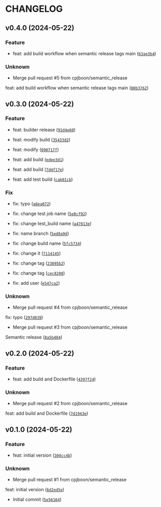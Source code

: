 # CHANGELOG



## v0.4.0 (2024-05-22)

### Feature

* feat: add build workflow when semantic release tags main ([`63ae3b4`](https://github.com/cpjboon/semantic-release-docker-test/commit/63ae3b4230611907173bd19dd81d00bda9f5c5fd))

### Unknown

* Merge pull request #5 from cpjboon/semantic_release

feat: add build workflow when semantic release tags main ([`08b3762`](https://github.com/cpjboon/semantic-release-docker-test/commit/08b3762bb78435a62a18672479ee47fcbf0fb610))


## v0.3.0 (2024-05-22)

### Feature

* feat: builder release ([`91d4e60`](https://github.com/cpjboon/semantic-release-docker-test/commit/91d4e603ccb767c4fcfb068370112cff18e1be73))

* feat: modify build ([`35433d2`](https://github.com/cpjboon/semantic-release-docker-test/commit/35433d270686e3d38d878805ba1af03910607b5a))

* feat: modify ([`890717f`](https://github.com/cpjboon/semantic-release-docker-test/commit/890717f316f4fb74266de3699264c616c0ce8de8))

* feat: add build ([`edee3d1`](https://github.com/cpjboon/semantic-release-docker-test/commit/edee3d14afe0557f76a2a38a23fdd96830053f0f))

* feat: add build ([`7d4f17e`](https://github.com/cpjboon/semantic-release-docker-test/commit/7d4f17e86d3773e33579e191e5fac3bd50d6caef))

* feat: add test build ([`cab01cb`](https://github.com/cpjboon/semantic-release-docker-test/commit/cab01cbd18f53ea39986513ad0cea97e5a0b1dd0))

### Fix

* fix: typo ([`a6ea072`](https://github.com/cpjboon/semantic-release-docker-test/commit/a6ea0720d0a6d8fa50e5a35109244ca2d495a4f3))

* fix: change test job name ([`5e8cf92`](https://github.com/cpjboon/semantic-release-docker-test/commit/5e8cf926fa1b654bfdafd7b94618de2169c65cef))

* fix: change test_build name ([`a47813e`](https://github.com/cpjboon/semantic-release-docker-test/commit/a47813e9ac97f843926e19d66743f01fb2c38c7f))

* fix: name branch ([`5ed8a9d`](https://github.com/cpjboon/semantic-release-docker-test/commit/5ed8a9d0efec16b467ad602515c13cd0e54ba04f))

* fix: change build name ([`5fc5734`](https://github.com/cpjboon/semantic-release-docker-test/commit/5fc5734b6a6f53d7ff30983649a9abe223a5dbf2))

* fix: change it ([`7114145`](https://github.com/cpjboon/semantic-release-docker-test/commit/711414535142c60e86bdd684e7d507b57a65a8ac))

* fix: change tag ([`23895b2`](https://github.com/cpjboon/semantic-release-docker-test/commit/23895b21b7a24876e4e45f2465aa3866ab80112e))

* fix: change tag ([`cec8208`](https://github.com/cpjboon/semantic-release-docker-test/commit/cec8208ec72905e5795371a81b6a5b31e46e3982))

* fix: add user ([`e547ca2`](https://github.com/cpjboon/semantic-release-docker-test/commit/e547ca285e09dd2ff0fb00afe37f0624b889d695))

### Unknown

* Merge pull request #4 from cpjboon/semantic_release

fix: typo ([`297d839`](https://github.com/cpjboon/semantic-release-docker-test/commit/297d8390443ca141abc6e13574fb072029164647))

* Merge pull request #3 from cpjboon/semantic_release

Semantic release ([`8a5b484`](https://github.com/cpjboon/semantic-release-docker-test/commit/8a5b484ba70b1fd4abd531ae47acbc0dac74ee01))


## v0.2.0 (2024-05-22)

### Feature

* feat: add build and Dockerfile ([`4397f24`](https://github.com/cpjboon/semantic-release-docker-test/commit/4397f24088847de81459200d61552ae8abcdfc53))

### Unknown

* Merge pull request #2 from cpjboon/semantic_release

feat: add build and Dockerfile ([`7d1943e`](https://github.com/cpjboon/semantic-release-docker-test/commit/7d1943e66437b635c89c0c43086252aafbd68934))


## v0.1.0 (2024-05-22)

### Feature

* feat: initial version ([`304cc4b`](https://github.com/cpjboon/semantic-release-docker-test/commit/304cc4be65772fc24393da638be9d3ffb5f3dcd2))

### Unknown

* Merge pull request #1 from cpjboon/semantic_release

feat: initial version ([`6d2ed5e`](https://github.com/cpjboon/semantic-release-docker-test/commit/6d2ed5eb927fc2c053788cb1e72c81a4f2821538))

* Initial commit ([`5e56164`](https://github.com/cpjboon/semantic-release-docker-test/commit/5e5616455770b892f3cd1be84941b9065bdbc584))
